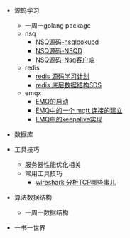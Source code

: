 - 源码学习
  - 一周一golang package
  - nsq
    - [NSQ源码-nsqlookupd](https://github.com/lzh2nix/articles/issues/6) 
    - [NSQ源码-NSQD](https://github.com/lzh2nix/articles/issues/7)
    - [NSQ源码-Nsq客户端](https://github.com/lzh2nix/articles/issues/8)
  - redis 
    - [redis 源码学习计划](https://github.com/lzh2nix/articles/issues/12)
    - [redis 底层数据结构SDS](https://github.com/lzh2nix/articles/issues/13)
  - emqx
    - [EMQ的启动](https://github.com/lzh2nix/articles/issues/9)
    - [EMQ中的一个 mqtt 连接的建立](https://github.com/lzh2nix/articles/issues/14)
    - [EMQ中的keepalive实现](https://github.com/lzh2nix/articles/issues/10)
- 数据库
- 工具技巧
  - 服务器性能优化相关
  - 常用工具技巧
    - [wireshark 分析TCP哪些事儿](https://github.com/lzh2nix/articles/issues/11)
- 算法数据结构
  - 一周一数据结构

- 一书一世界
